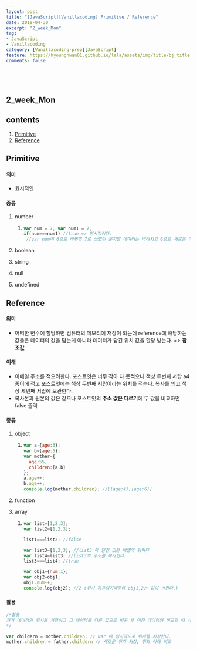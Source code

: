 ```yaml
---
layout: post
title: "[JavaScript][Vanillacoding] Primitive / Reference"
date: 2019-04-30
excerpt: "2_week_Mon"
tag:
- JavaScript
- Vanillacoding
category: [Vanillacoding-prep][JavaScript]
feature: https://kyounghwan01.github.io/lala/assets/img/title/bj_title.jpg
comments: false



---
```


## 2_week_Mon

## contents

1. [Primitive](#Primitive)
2. [Reference](#Reference)

## Primitive

#### 의미 

- 원시적인

#### 종류

1. number 

   1. ```js
      var num = 7; var num1 = 7;
      if(num===num1) //true => 원시적이다.
       //var num이 6으로 바뀌면 7로 쓰였던 문자열 데이터는 버려지고 6으로 새로운 데이터가 만들어 진다.
      ```

2. boolean

3. string

4. null

5. undefined

## Reference

#### 의미 

- 어떠한 변수에 할당하면 컴퓨터의 메모리에 저장이 되는데 reference에 해당하는 값들은 데이터의 값을 담는게 아니라 데이터가 담긴 위치 값을 할당 받는다. => **참조값** 

#### 이해 

-  이메일 주소를 적으려한다. 포스트잇은 너무 작아 다 못적으니 책상 두번째 서랍 a4종이에 적고 포스트잇에는 책상 두번째 서랍이라는 위치를 적는다. 복사를 띄고 책상 세번째 서랍에 보관한다.
  - 복사본과 원본의 값은 같으나 포스트잇의 **주소 값은 다르기**에 두 값을 비교하면 false 출력

#### 종류

1. object

   1. ```javascript
      var a-{age:3};
      var b={age:5};
      var mother={
      	age:55,
      	children:[a,b]
      };
      a.age++;
      b.age++;
      console.log(mother.children); //[{age:4},{age:6}]
      ```

2. function

3. array

   1. ```js
      var list=[1,2,3]; 
      var list2=[1,2,3];
      
      list1===list2; //false
      
      var list3=[1,2,3]; //list3 에 담긴 값은 배열의 위치다
      var list4=list3; //list3의 주소를 복사한다.
      list3===list4; //true 
      
      var obj1={num:1};
      var obj2=obj1;
      obj1.num++;
      console.log(obj2); //2 (위치 공유되기때문에 obj1,2는 같이 변한다.)
      ```

#### 활용

```js
/*활용
과거 데이터의 위치를 저장하고 그 데이터를 다른 값으로 바꾼 후 이전 데이터와 비교할 때 사용한다.
*/

var childern = mother.children; // var 에 임시적으로 위치를 저장한다.
mother.children = father.childern // 새로운 위치 저장, 위와 아래 비교
```
